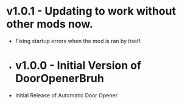 # v1.0.1 - Updating to work without other mods now.
* Fixing startup errors when the mod is ran by itself.

* # v1.0.0 - Initial Version of DoorOpenerBruh
* Initial Release of Automatic Door Opener